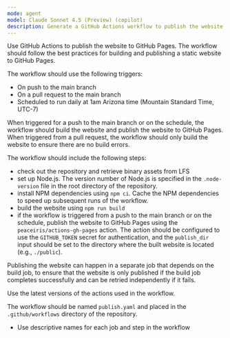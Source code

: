 ```yaml
---
mode: agent
model: Claude Sonnet 4.5 (Preview) (copilot)
description: Generate a GitHub Actions workflow to publish the website.
---
```

Use GitHub Actions to publish the website to GitHub Pages. The workflow should follow the best practices for building and publishing a static website to GitHub Pages.

The workflow should use the following triggers:

- On push to the main branch
- On a pull request to the main branch
- Scheduled to run daily at 1am Arizona time (Mountain Standard Time, UTC-7)

When triggered for a push to the main branch or on the schedule, the workflow should build the website and publish the website to GitHub Pages. When triggered from a pull request, the workflow should only build the website to ensure there are no build errors.

The workflow should include the following steps:

- check out the repository and retrieve binary assets from LFS
- set up Node.js. The version number of Node.js is specified in the `.node-version` file in the root directory of the repository.
- install NPM dependencies using `npm ci`. Cache the NPM dependencies to speed up subsequent runs of the workflow.
- build the website using `npm run build`
- if the workflow is triggered from a push to the main branch or on the schedule, publish the website to GitHub Pages using the `peaceiris/actions-gh-pages` action. The action should be configured to use the `GITHUB_TOKEN` secret for authentication, and the `publish_dir` input should be set to the directory where the built website is located (e.g., `./public`).

Publishing the website can happen in a separate job that depends on the build job, to ensure that the website is only published if the build job completes successfully and can be retried independently if it fails.

Use the latest versions of the actions used in the workflow.

The workflow should be named `publish.yaml` and placed in the `.github/workflows` directory of the repository.

- Use descriptive names for each job and step in the workflow
